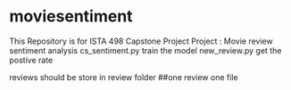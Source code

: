 # moviesentiment
This Repository is for ISTA 498 Capstone Project
Project : Movie review sentiment analysis
cs_sentiment.py train the model
new_review.py get the postive rate

reviews should be store in review folder
##one review one file

